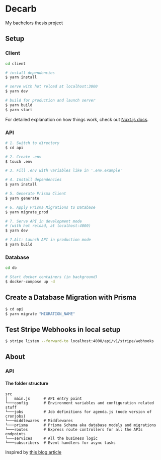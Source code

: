 # Decarb

My bachelors thesis project

## Setup

### Client

```bash
cd client

# install dependencies
$ yarn install

# serve with hot reload at localhost:3000
$ yarn dev

# build for production and launch server
$ yarn build
$ yarn start
```

For detailed explanation on how things work, check out [Nuxt.js docs](https://nuxtjs.org).

### API

```bash
# 1. Switch to directory
$ cd api

# 2. Create .env
$ touch .env

# 3. Fill .env with variables like in '.env.example'

# 4. Install dependencies
$ yarn install

# 5. Generate Prisma Client
$ yarn generate

# 6. Apply Prisma Migrations to Database
$ yarn migrate_prod

# 7. Serve API in development mode
# (with hot reload, at localhost:4000)
$ yarn dev

# 7.Alt: Launch API in production mode
$ yarn build
```

### Database

```bash
cd db

# Start docker containers (in background)
$ docker-compose up -d
```

## Create a Database Migration with Prisma

```bash
$ cd api
$ yarn migrate "MIGRATION_NAME"
```

## Test Stripe Webhooks in local setup

```bash
$ stripe listen --forward-to localhost:4000/api/v1/stripe/webhooks
```

## About

### API

#### The folder structure

```
src
│   main.js      # API entry point
└───config       # Environment variables and configuration related stuff
└───jobs         # Job definitions for agenda.js (node version of cronjobs)
└───middlewares  # Middlewares
└───prisma       # Prisma Schema aka database models and migrations
└───routes       # Express route controllers for all the APIs endpoints
└───services     # All the business logic
└───subscribers  # Event handlers for async tasks
```

Inspired by [this blog article](https://softwareontheroad.com/ideal-nodejs-project-structure/?utm_source=github&utm_medium=readme)